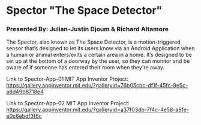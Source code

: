 # Spector "The Space Detector"
### Presented By: Julian-Justin Djoum & Richard Altamore

   The Spector, also known as The Space Detector, is a motion-triggered sensor that’s designed to let its users know via an Android Application when a human or animal enters/exits a certain area in a home. It’s designed to be set up at the bottom of a doorway by the user, so they can monitor and be aware of if someone has entered their room when they're away.
  
  Link to Spector-App-01 MIT App Inventor Project: https://gallery.appinventor.mit.edu/?galleryid=76b05cbc-df1f-45fc-9e5c-a8d49b8718e4
  
  Link to Spector-App-02 MIT App Inventor Project: https://gallery.appinventor.mit.edu/?galleryid=a37f03db-7f4c-4e58-a8fe-e0c6ebdf3f6c
